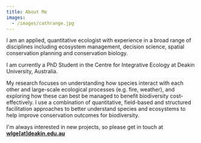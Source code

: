 ```yaml
---
title: About Me
images:
  - /images/cathrange.jpg
---
```


I am an applied, quantitative ecologist with experience in a broad range of disciplines including ecosystem management, decision science, spatial conservation planning and conservation biology. 

I am currently a PhD Student in the Centre for Integrative Ecology at Deakin University, Australia. 

My research focuses on understanding how species interact with each other and large-scale ecological processes (e.g. fire, weather), and exploring how these can best be managed to benefit biodiversity cost-effectively. I use a combination of quantitative, field-based and structured facilitation approaches to better understand species and ecosystems to help improve conservation outcomes for biodiversity. 

I'm always interested in new projects, so please get in touch at **[wlge[at]deakin.edu.au](mailto:wlge@deakin.edu.au)**
